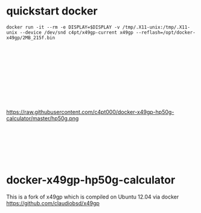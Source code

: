 # quickstart docker
```
docker run -it --rm -e DISPLAY=$DISPLAY -v /tmp/.X11-unix:/tmp/.X11-unix --device /dev/snd c4pt/x49gp-current x49gp --reflash=/opt/docker-x49gp/2MB_215f.bin
```


<br>
<br>
<br>
<br>
<br>
<br>
<br>
<br>
<br>

https://raw.githubusercontent.com/c4pt000/docker-x49gp-hp50g-calculator/master/hp50g.png

<br>
<br>
<br>
<br>
<br>



# docker-x49gp-hp50g-calculator
This is a fork of x49gp which is compiled on Ubuntu 12.04 via docker 
https://github.com/claudiobsd/x49gp

